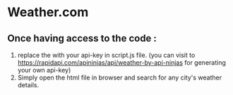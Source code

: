 # Weather.com

## Once having access to the code : 
1. replace the <api-ninja-api-key> with your api-key in script.js file. (you can visit to https://rapidapi.com/apininjas/api/weather-by-api-ninjas for generating your own api-key)
2. Simply open the html file in browser and search for any city's weather details.
